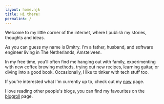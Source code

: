 ```yaml
---
layout: home.njk
title: Hi there!
permalink: /
---
```


Welcome to my little corner of the internet, where I publish my stories, thoughts and ideas.

As you can guess my name is Dmitry. I'm a father, husband, and software engineer living in The Netherlands, Amstelveen.

In my free time, you'll often find me hanging out with family, experimenting with new coffee brewing methods, trying out new recipes, learning guitar, or diving into a good book. Occasionally, I like to tinker with tech stuff too.

If you're interested what I'm currently up to, check out my [now](/now) page.

I love reading other people's blogs, you can find my favourites on the [blogroll](/blogroll) page.
